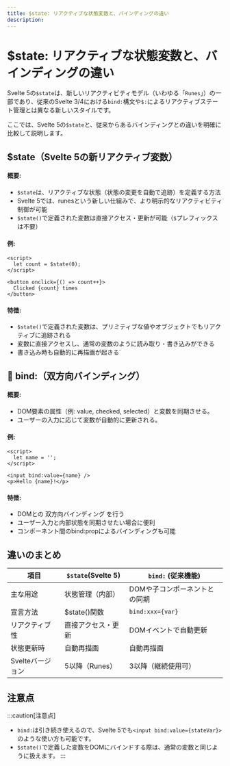```yaml
---
title: $state: リアクティブな状態変数と、バインディングの違い
description: 
---
```


# $state: リアクティブな状態変数と、バインディングの違い

Svelte 5の`$state`は、新しいリアクティビティモデル（いわゆる「`Runes`」）の一部であり、従来のSvelte 3/4における`bind:`構文や`$:`によるリアクティブステート管理とは異なる新しいスタイルです。

ここでは、Svelte 5の`$state`と、従来からあるバインディングとの違いを明確に比較して説明します。

## $state（Svelte 5の新リアクティブ変数）

#### 概要:

- `$state`は、リアクティブな状態（状態の変更を自動で追跡）を定義する方法
- Svelte 5では、runesという新しい仕組みで、より明示的なリアクティビティ制御が可能
- `$state()`で定義された変数は直接アクセス・更新が可能（`$`プレフィックスは不要）

#### 例:

```svelte ln live
<script>
  let count = $state(0);
</script>

<button onclick={() => count++}>
  Clicked {count} times
</button>
```

#### 特徴:
- `$state()`で定義された変数は、プリミティブな値やオブジェクトでもリアクティブに追跡される
- 変数に直接アクセスし、通常の変数のように読み取り・書き込みができる
- 書き込み時も自動的に再描画が起きる`

## 🔗 bind:（双方向バインディング）

#### 概要:
- DOM要素の属性（例: value, checked, selected）と変数を同期させる。
- ユーザーの入力に応じて変数が自動的に更新される。

#### 例:

```svelte
<script>
  let name = '';
</script>

<input bind:value={name} />
<p>Hello {name}!</p>
```

#### 特徴:
- DOMとの 双方向バインディング を行う
- ユーザー入力と内部状態を同期させたい場合に便利
- コンポーネント間のbind:propによるバインディングも可能

## 違いのまとめ

|項目|`$state`(Svelte 5)|`bind:` (従来機能)|
|---|---|---|
|主な用途|状態管理（内部）|DOMや子コンポーネントとの同期|
|宣言方法|$state()関数|`bind:xxx={var}`|
|リアクティブ性|直接アクセス・更新|DOMイベントで自動更新|
|状態更新時|自動再描画|自動再描画|
|Svelteバージョン|5以降（Runes）|3以降（継続使用可）|

## 注意点
:::caution[注意点]
- `bind:`は引き続き使えるので、Svelte 5でも`<input bind:value={stateVar}>`のような使い方も可能です。
- `$state()`で定義した変数をDOMにバインドする際は、通常の変数と同じように扱えます。
:::
